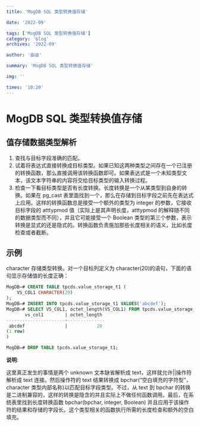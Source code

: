 ```yaml
---
title: 'MogDB SQL 类型转换值存储'

date: '2022-09'

tags: ['MogDB SQL 类型转换值存储']
category: 'blog'
archives: '2022-09'

author: '由迪'

summary: 'MogDB SQL 类型转换值存储'

img: ''

times: '10:20'
---
```


# MogDB SQL 类型转换值存储

## 值存储数据类型解析

1. 查找与目标字段准确的匹配。
2. 试着将表达式直接转换成目标类型。如果已知这两种类型之间存在一个已注册的转换函数，那么直接调用该转换函数即可。如果表达式是一个未知类型文本，该文本字符串的内容将交给目标类型的输入转换过程。
3. 检查一下看目标类型是否有长度转换。长度转换是一个从某类型到自身的转换。如果在 pg_cast 表里面找到一个，那么在存储到目标字段之前先在表达式上应用。这样的转换函数总是接受一个额外的类型为 integer 的参数，它接收目标字段的 atttypmod 值（实际上是其声明长度，atttypmod 的解释随不同的数据类型而不同），并且它可能接受一个 Boolean 类型的第三个参数，表示转换是显式的还是隐式的。转换函数负责施加那些长度相关的语义，比如长度检查或者截断。

## 示例

character 存储类型转换。对一个目标列定义为 character(20)的语句，下面的语句显示存储值的长度正确：

```sql
MogDB=# CREATE TABLE tpcds.value_storage_t1 (
    VS_COL1 CHARACTER(20)
);
MogDB=# INSERT INTO tpcds.value_storage_t1 VALUES('abcdef');
MogDB=# SELECT VS_COL1, octet_length(VS_COL1) FROM tpcds.value_storage_t1;
       vs_col1        | octet_length
----------------------+--------------
 abcdef               |           20
(1 row)
)

MogDB=# DROP TABLE tpcds.value_storage_t1;
```

**说明**:

这里真正发生的事情是两个 unknown 文本缺省解析成 text，这样就允许||操作符解析成 text 连接。然后操作符的 text 结果转换成 bpchar(“空白填充的字符型”， character 类型内部名称)以匹配目标字段类型。不过，从 text 到 bpchar 的转换是二进制兼容的，这样的转换是隐含的并且实际上不做任何函数调用。最后，在系统表里找到长度转换函数 bpchar(bpchar, integer, Boolean) 并且应用于该操作符的结果和存储的字段长。这个类型相关的函数执行所需的长度检查和额外的空白填充。
